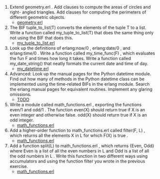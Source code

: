 1. Extend geometry.erl . Add clauses to compute the areas of circles and right-
angled triangles. Add clauses for computing the perimeters of different
geometric objects.
	* [geometry.erl](geometry.erl)
2. The BIF tuple_to_list(T) converts the elements of the tuple T to a list. Write a
function called my_tuple_to_list(T) that does the same thing only not using
the BIF that does this.
	* [my_tuple_to_list.erl](my_tuple_to_list.erl)
3. Look up the definitions of erlang:now/0 , erlang:date/0 , and erlang:time/0 . Write a
function called my_time_func(F) , which evaluates the fun F and times how
long it takes. Write a function called my_date_string() that neatly formats the
current date and time of day.
	* [my_datetime.erl](my_datetime.erl)
4. Advanced: Look up the manual pages for the Python datetime module. Find
out how many of methods in the Python datetime class can be implemented
using the time-related BIFs in the erlang module. Search the erlang manual
pages for equivalent routines. Implement any glaring omissions.
	* [TODO](#)
5. Write a module called math_functions.erl , exporting the functions even/1 and
odd/1 . The function even(X) should return true if X is an even integer and
otherwise false. odd(X) should return true if X is an odd integer.
	* [math_functions.erl](math_functions.erl)
6. Add a higher-order function to math_functions.erl called filter(F, L) , which returns
all the elements X in L for which F(X) is true .
	* [math_functions.erl](math_functions.erl)
7. Add a function split(L) to math_functions.erl , which returns {Even, Odd} where
Even is a list of all the even numbers in L and Odd is a list of all the odd
numbers in L . Write this function in two different ways using accumulators
and using the function filter you wrote in the previous exercise.
	* [math_functions.erl](math_functions.erl)
